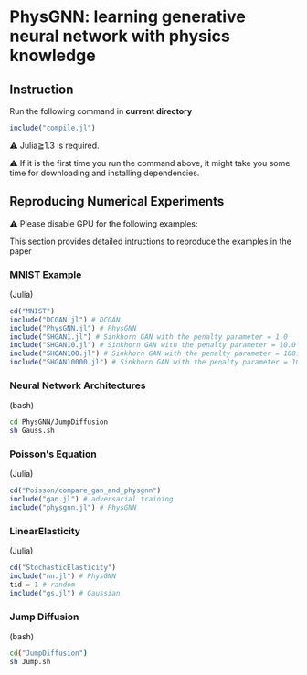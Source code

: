 # PhysGNN: learning generative neural network with physics knowledge

## Instruction 


Run the following command in **current directory** 
```julia
include("compile.jl")
```
:warning: Julia≧1.3 is required.

⚠️ If it is the first time you run the command above, it might take you some time for downloading and installing dependencies. 

## Reproducing Numerical Experiments

:warning: Please disable GPU for the following examples: 

This section provides detailed intructions to reproduce the examples in the paper

### MNIST Example

(Julia)

```julia
cd("MNIST")
include("DCGAN.jl") # DCGAN
include("PhysGNN.jl") # PhysGNN
include("SHGAN1.jl") # Sinkhorn GAN with the penalty parameter = 1.0
include("SHGAN10.jl") # Sinkhorn GAN with the penalty parameter = 10.0
include("SHGAN100.jl") # Sinkhorn GAN with the penalty parameter = 100.0
include("SHGAN10000.jl") # Sinkhorn GAN with the penalty parameter = 10000.0
```

### Neural Network Architectures

(bash)

```bash
cd PhysGNN/JumpDiffusion
sh Gauss.sh 
```

### Poisson's Equation

(Julia)

```julia
cd("Poisson/compare_gan_and_physgnn")
include("gan.jl") # adversarial training
include("physgnn.jl") # PhysGNN
```

### LinearElasticity

(Julia)

```julia
cd("StochasticElasticity")
include("nn.jl") # PhysGNN
tid = 1 # random
include("gs.jl") # Gaussian 
```

### Jump Diffusion

(bash)

```bash
cd("JumpDiffusion")
sh Jump.sh 
```




